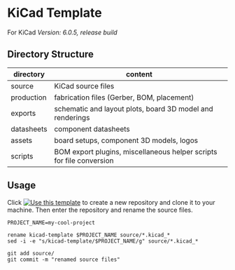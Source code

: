 # KiCad Template
For KiCad *Version: 6.0.5, release build*

## Directory Structure
| directory  | content                                                              |
|------------|----------------------------------------------------------------------|
| source     | KiCad source files                                                   |
| production | fabrication files (Gerber, BOM, placement)                           |
| exports    | schematic and layout plots, board 3D model and renderings            |
| datasheets | component datasheets                                                 |
| assets     | board setups, component 3D models, logos                             |
| scripts    | BOM export plugins, miscellaneous helper scripts for file conversion |

## Usage
Click [![Use this template](https://img.shields.io/badge/-Use_this_template-green.svg)](https://github.com/cyber-murmel/kicad-template/generate) to create a new repository and clone it to your machine. Then enter the repository and rename the source files.

```shell
PROJECT_NAME=my-cool-project

rename kicad-template $PROJECT_NAME source/*.kicad_*
sed -i -e "s/kicad-template/$PROJECT_NAME/g" source/*.kicad_*

git add source/
git commit -m "renamed source files"
```

